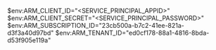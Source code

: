 $env:ARM_CLIENT_ID="<SERVICE_PRINCIPAL_APPID>"
$env:ARM_CLIENT_SECRET="<SERVICE_PRINCIPAL_PASSWORD>"
$env:ARM_SUBSCRIPTION_ID="23cb500a-b7c2-41ee-821a-d3f3a40d97bd"
$env:ARM_TENANT_ID="ed0cf178-88a1-4816-8bda-d53f905e119a"

